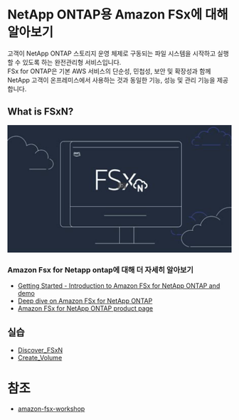# NetApp ONTAP용 Amazon FSx에 대해 알아보기
고객이 NetApp ONTAP 스토리지 운영 체제로 구동되는 파일 시스템을 시작하고 실행할 수 있도록 하는 완전관리형 서비스입니다. </br>
FSx for ONTAP은 기본 AWS 서비스의 단순성, 민첩성, 보안 및 확장성과 함께 NetApp 고객이 온프레미스에서 사용하는 것과 동일한 기능, 성능 및 관리 기능을 제공합니다.

## What is FSxN?
[![Alt text](./Images/readme-0.png)](https://youtu.be/2MefyahWOq4)

### Amazon Fsx for Netapp ontap에 대해 더 자세히 알아보기
- [Getting Started - Introduction to Amazon FSx for NetApp ONTAP and demo](https://www.youtube.com/watch?v=JcKsOUYoJYA)
- [Deep dive on Amazon FSx for NetApp ONTAP](https://www.youtube.com/watch?v=V7iwoZHDNGs)
- [Amazon FSx for NetApp ONTAP product page](https://aws.amazon.com/fsx/netapp-ontap/)

## 실습
- [Discover_FSxN](./Discover_FSxN.md)
- [Create_Volume](./Create_Volume.md)

# 참조
- [amazon-fsx-workshop](https://github.com/aws-samples/amazon-fsx-workshop/tree/master/netapp-ontap/01-access-workshop-environment)